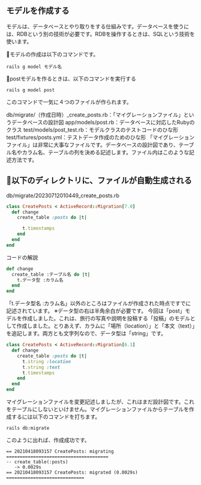 ## モデルを作成する
モデルは、データベースとやり取りをする仕組みです。データベースを使うには、RDBという別の技術が必要です。RDBを操作するときは、SQLという技術を使います。

🔧モデルの作成は以下のコマンドです。
```
rails g model モデル名
```

🔧postモデルを作るときは、以下のコマンドを実行する
```
rails g model post
```

このコマンドで一気に４つのファイルが作られます。

db/migrate/（作成日時）_create_posts.rb：「マイグレーションファイル」というデータベースの設計図
app/models/post.rb：データベースに対応したRubyのクラス
test/models/post_test.rb：モデルクラスのテストコードのひな形
test/fixtures/posts.yml：テストデータ作成のためのひな形
「マイグレーションファイル」は非常に大事なファイルです。データベースの設計図であり、テーブル名やカラム名、テーブルの列を決める記述します。ファイル内はこのような記述方法です。

## 📂以下のディレクトリに、ファイルが自動生成される
db/migrate/20230712010449_create_posts.rb
```rb
class CreatePosts < ActiveRecord::Migration[7.0]
  def change
    create_table :posts do |t|

      t.timestamps
    end
  end
end
```

コードの解説
```rb
def change
  create_table :テーブル名 do |t|
    t.データ型 :カラム名
  end
end
```

「t.データ型名 :カラム名」以外のところはファイルが作成された時点ですでに記述されています。
※データ型の右は半角余白が必要です。
今回は「post」モデルを作成しました。これは、旅行の写真や説明を投稿する「投稿」のモデルとして作成しました。とりあえず、カラムに「場所（location）」と「本文（text）」を追記します。両方とも文字列なので、データ型は「string」です。

```rb
class CreatePosts < ActiveRecord::Migration[6.1]
  def change
    create_table :posts do |t|
      t.string :location
      t.string :text
      t.timestamps
    end
  end
end
```

マイグレーションファイルを変更記述しましたが、これはまだ設計図です。これをテーブルにしないといけません。マイグレーションファイルからテーブルを作成するには以下のコマンドを打ちます。

```
rails db:migrate
```

このように出れば、作成成功です。
```
== 20210418093157 CreatePosts: migrating ======================================
-- create_table(:posts)
   -> 0.0029s
== 20210418093157 CreatePosts: migrated (0.0029s) =============================
```
